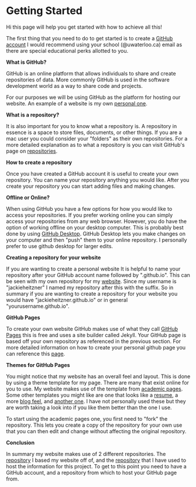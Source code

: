 # Getting Started

Hi this page will help you get started with how to achieve all this!

The first thing that you need to do to get started is to create a [GitHub account](https://github.com/join) I would recommend using your school (@uwaterloo.ca) email as there are special educational perks allotted to you. 

**What is GitHub?**

GitHub is an online platform that allows individuals to share and create repositories of data. More commonly GitHub is used in the software development world as a way to share code and projects. 

For our purposes we will be using GitHub as the platform for hosting our website. An example of a website is my own [personal one](https://jackieheitzner.github.io/).

**What is a repository?**

It is also important for you to know what a repository is. A repository in essence is a space to store files, documents, or other things. If you are a mac user you could consider your "folders" as their own repositories. For a more detailed explanation as to what a repository is you can visit GitHub's page on [repositories](https://docs.github.com/en/repositories/creating-and-managing-repositories/about-repositories).

**How to create a repository**

Once you have created a GitHub account it is useful to create your own repository. You can name your repository anything you would like. After you create your repository you can start adding files and making changes. 

**Offline or Online?**

When using GitHub you have a few options for how you would like to access your repositories. If you prefer working online you can simply access your repositories from any web browser. However, you do have the option of working offline on your desktop computer. This is probably best done by using [GitHub Desktop](https://desktop.github.com/). GitHub Desktop lets you make changes on your computer and then "push" them to your online repository. I personally prefer to use github desktop for larger edits. 

**Creating a repository for your website**

If you are wanting to create a personal website It is helpful to name your repository after your GitHub account name followed by ".github.io". This can be seen with my own repository for my [website](https://github.com/jackieheitzner/jackieheitzner.github.io). Since my username is "jackieheitzner" I named my repository after this with the suffix. So in summary if you are wanting to create a repository for your website you would have "jackieheitzner.github.io" or in general "yourusername.github.io".

**GitHub Pages**

To create your own website GitHub makes use of what they call [GitHub Pages](https://pages.github.com/) this is free and uses a site builder called Jekyll. Your GitHub page is based off your own repository as referenced in the previous section. For more detailed information on how to create your personal github page you can reference this [page](https://docs.github.com/en/pages/getting-started-with-github-pages/creating-a-github-pages-site).

**Themes for GitHub Pages**

You might notice that my website has an overall feel and layout. This is done by using a theme template for my page. There are many that exist online for you to use. My website makes use of the template from [academic pages](https://github.com/academicpages/academicpages.github.io). Some other templates you might like are one that looks like a [resume](https://resume-template.joelglovier.com/), a more [blog feel](https://hugo-theme-itheme.netlify.app/), and [another one](https://atega-hugo.netlify.app/). I have not personally used these but they are worth taking a look into if you like them better than the one I use. 

To start using the academic pages one, you first need to "fork" the repository. This lets you create a copy of the repository for your own use that you can then edit and change without affecting the original repository. 

**Conclusion**

In summary my website makes use of 2 different repositories. The [repository](https://github.com/jackieheitzner/jackieheitzner.github.io) I based my website off of, and the [repository](https://github.com/jackieheitzner/Psych-485-project) that I have used to host the information for this project. To get to this point you need to have a GitHub account, and a repository from which to host your GitHub page from. 




